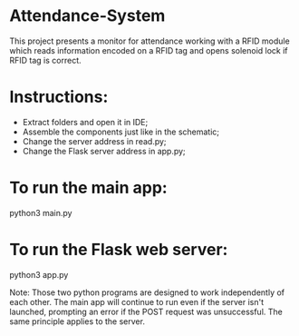 # Attendance-System
This project presents a monitor for attendance working with a RFID module which reads information encoded on a RFID tag and opens solenoid lock if RFID tag is correct.

# Instructions:
- Extract folders and open it in IDE;
- Assemble the components just like in the schematic;
- Change the server address in read.py;
- Change the Flask server address in app.py;

# To run the main app:
python3 main.py

# To run the Flask web server:
python3 app.py

Note: Those two python programs are designed to work independently of each other. 
The main app will continue to run even if the server isn't launched, prompting an error if the POST request was unsuccessful. 
The same principle applies to the server.
